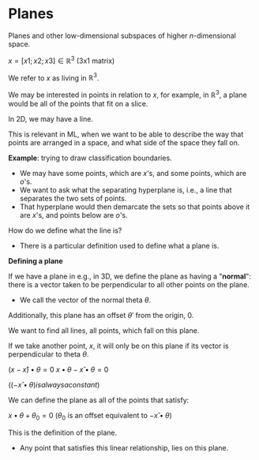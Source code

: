 # Planes

Planes and other low-dimensional subspaces of higher $n$-dimensional space.

$x = [x1; x2; x3] ∈ ℝ^3$ (3x1 matrix)

We refer to $x$ as living in $ℝ^3$.

We may be interested in points in relation to $x$, for example, in $ℝ^3$, a plane would be all of the points that fit on a slice.

In 2D, we may have a line.

This is relevant in ML, when we want to be able to describe the way that points are arranged in a space, and what side of the space they fall on.

**Example**: trying to draw classification boundaries.

- We may have some points, which are $x$'s, and some points, which are $o$'s.
- We want to ask what the separating hyperplane is, i.e., a line that separates the two sets of points.
- That hyperplane would then demarcate the sets so that points above it are $x$'s, and points below are $o$'s.

How do we define what the line is?

- There is a particular definition used to define what a plane is.

**Defining a plane**

If we have a plane in e.g., in 3D, we define the plane as having a "**normal**": there is a vector taken to be perpendicular to all other points on the plane.

- We call the vector of the normal theta $θ$.

Additionally, this plane has an offset $θ'$ from the origin, $0$.

We want to find all lines, all points, which fall on this plane.

If we take another point, $x$, it will only be on this plane if its vector is perpendicular to theta $θ$.

$(x - x̂)•θ = 0$
$x•θ - x̂•θ = 0$

$((- x̂•θ) is always a constant)$

We can define the plane as all of the points that satisfy:

$x•θ + θ_0 = 0$ ($θ_0$ is an offset equivalent to $-x̂•θ$)

This is the definition of the plane.

- Any point that satisfies this linear relationship, lies on this plane.
